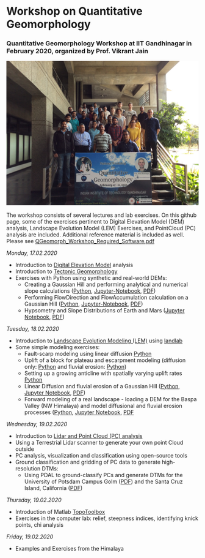 # Workshop on Quantitative Geomorphology
### Quantitative Geomorphology Workshop at IIT Gandhinagar in February 2020, organized by Prof. Vikrant Jain

![Participants of the workshop](docs/Group_photo.jpg)

The workshop consists of several lectures and lab exercises. On this github page, some of the exercises pertinent to Digital Elevation Model (DEM) analysis, Landscape Evolution Model (LEM) Exercises, and PointCloud (PC) analysis are included. Additional reference material is included as well.
Please see [QGeomorph_Workshop_Required_Software.pdf](docs/QGeomorph_Workshop_Required_Software.pdf)

*Monday, 17.02.2020*
- Introduction to [Digital Elevation Model](lectures/Lecture1_DEM_lr.pdf) analysis
- Introduction to [Tectonic Geomorphology](lectures/Lecture2_TectonicGeomorphology_lr.pdf)
- Exercises with Python using synthetic and real-world DEMs:
  - Creating a Gaussian Hill and performing analytical and numerical slope calculations ([Python](DEM/GaussianHill/gaussian_hill.py), [Jupyter-Notebook](DEM/GaussianHill/Gaussian%20Hill%20and%20DEM%20analysis.ipynb), [PDF](DEM/GaussianHill/Gaussian%20Hill%20and%20DEM%20analysis.pdf))
  - Performing FlowDirection and FlowAccumulation calculation on a Gaussian Hill ([Python](DEM/GaussianHill/gaussian_hill_richdem.py), [Jupyter-Notebook](DEM/GaussianHill/Gaussian%20Hill%20-%20FlowDirection%20and%20FlowAccumulation.ipynb), [PDF](DEM/GaussianHill/Gaussian%20Hill%20-%20FlowDirection%20and%20FlowAccumulation.pdf))
  - Hypsometry and Slope Distributions of Earth and Mars ([Jupyter Notebook](DEM/Earth_Mars/Earth%20and%20Mars%20Hypsometry.ipynb), [PDF](DEM/Earth_Mars/Earth%20and%20Mars%20Hypsometry.pdf))

*Tuesday, 18.02.2020*
- Introduction to [Landscape Evolution Modeling (LEM)](lectures/Lecture3_LandscapeEvolutionModels_lr.pdf) using [landlab](https://landlab.readthedocs.io/en/master/)
- Some simple modeling exercises:
  - Fault-scarp modeling using linear diffusion [Python](LEM/landlab_faultscarp_lineardiffusion.py)
  - Uplift of a block for plateau and escarpment modeling (diffusion only: [Python](LEM/landlab_block_uplift.py) and fluvial erosion: [Python](LEM/landlab_block_uplift_FSE.py))
  - Setting up a growing anticline with spatially varying uplift rates [Python](LEM/landlab_growing_anticline.py)
  - Linear Diffusion and fluvial erosion of a Gaussian Hill ([Python](LEM/landlab_GaussianHill.py), [Jupyter Notebook](LEM/LEM%20-%20Gaussian%20Hill.ipynb), [PDF](LEM/LEM%20-%20Gaussian%20Hill.pdf))
  - Forward modeling of a real landscape - loading a DEM for the Baspa Valley (NW Himalaya) and model diffusional and fluvial erosion processes ([Python](LEM/landlab_Baspa_from_DEM.py), [Jupyter Notebook](LEM/Baspa%20-%20Landlab%20Modeling%20from%20a%20DEM.ipynb), [PDF](LEM/Baspa%20-%20Landlab%20Modeling%20from%20a%20DEM.pdf)

*Wednesday, 19.02.2020*
- Introduction to [Lidar and Point Cloud (PC) analysis](lectures/L4_Lidar_lr.pdf)
- Using a Terrestrial Lidar scanner to generate your own point Cloud outside
- PC analysis, visualization and classification using open-source tools
- Ground classification and gridding of PC data to generate high-resolution DTMs:
  - Using PDAL to ground-classify PCs and generate DTMs for the University of Potsdam Campus Golm ([PDF](PointClouds/PC_pdal_for_UP_CampusGolm.pdf)) and the Santa Cruz Island, California ([PDF](PointClouds/PC_pdal_for_SCI_from_USGS_Lidar.pdf))

*Thursday, 19.02.2020*
- Introduction of Matlab [TopoToolbox](https://topotoolbox.wordpress.com/)
- Exercises in the computer lab: relief, steepness indices, identifying knick points, chi analysis

*Friday, 19.02.2020*
- Examples and Exercises from the Himalaya
